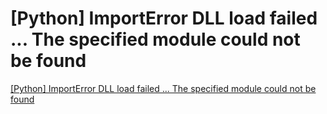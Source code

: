 # [Python] ImportError DLL load failed ... The specified module could not be found
[[Python] ImportError DLL load failed ... The specified module could not be found](https://aiwithcloud.com/2022/09/16/python_importerror_dll_load_failed_-_the_specified_module_could_not_be_found/)